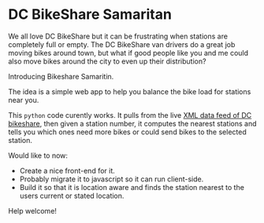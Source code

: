 # DC BikeShare Samaritan

We all love DC BikeShare but it can be frustrating when stations are completely full or empty.  The DC BikeShare van drivers do a great job moving bikes around town, but what if good people like you and me could also move bikes around the city to even up their distribution?

Introducing Bikeshare Samaritin. 

The idea is a simple web app to help you balance the bike load for stations near you.

This `python` code curently works.  It pulls from the live [XML data feed of DC bikeshare](http://www.capitalbikeshare.com/data/stations/bikeStations.xml), then given a station number, it computes the nearest stations and tells you which ones need more bikes or could send bikes to the selected station.  

Would like to now:
* Create a nice front-end for it.
* Probably migrate it to javascript so it can run client-side.
* Build it so that it is location aware and finds the station nearest to the users current or stated location.

Help welcome!

